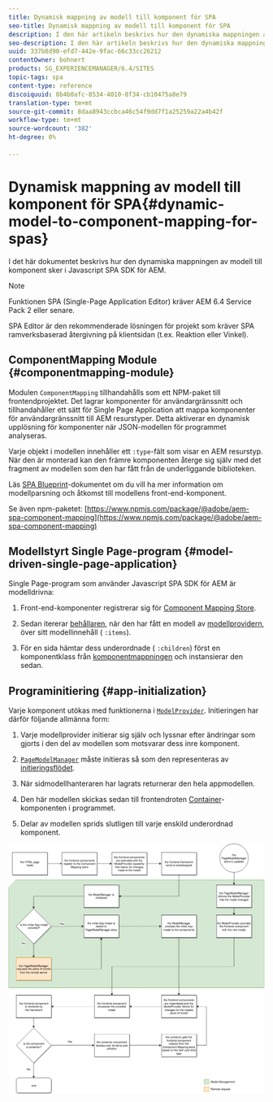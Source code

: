 ```yaml
---
title: Dynamisk mappning av modell till komponent för SPA
seo-title: Dynamisk mappning av modell till komponent för SPA
description: I den här artikeln beskrivs hur den dynamiska mappningen av modell till komponent sker i Javascript SPA SDK för AEM.
seo-description: I den här artikeln beskrivs hur den dynamiska mappningen av modell till komponent sker i Javascript SPA SDK för AEM.
uuid: 337b8d90-efd7-442e-9fac-66c33cc26212
contentOwner: bohnert
products: SG_EXPERIENCEMANAGER/6.4/SITES
topic-tags: spa
content-type: reference
discoiquuid: 8b4b0afc-8534-4010-8f34-cb10475a8e79
translation-type: tm+mt
source-git-commit: 8daa8943ccbca46c54f9dd7f1a25259a22a4b42f
workflow-type: tm+mt
source-wordcount: '382'
ht-degree: 0%

---
```



# Dynamisk mappning av modell till komponent för SPA{#dynamic-model-to-component-mapping-for-spas}

I det här dokumentet beskrivs hur den dynamiska mappningen av modell till komponent sker i Javascript SPA SDK för AEM.

>[!NOTE]
>Funktionen SPA (Single-Page Application Editor) kräver AEM 6.4 Service Pack 2 eller senare.
>
>SPA Editor är den rekommenderade lösningen för projekt som kräver SPA ramverksbaserad återgivning på klientsidan (t.ex. Reaktion eller Vinkel).

## ComponentMapping Module {#componentmapping-module}

Modulen `ComponentMapping` tillhandahålls som ett NPM-paket till frontendprojektet. Det lagrar komponenter för användargränssnitt och tillhandahåller ett sätt för Single Page Application att mappa komponenter för användargränssnitt till AEM resurstyper. Detta aktiverar en dynamisk upplösning för komponenter när JSON-modellen för programmet analyseras.

Varje objekt i modellen innehåller ett `:type`-fält som visar en AEM resurstyp. När den är monterad kan den främre komponenten återge sig själv med det fragment av modellen som den har fått från de underliggande biblioteken.

Läs [SPA Blueprint](/help/sites-developing/spa-blueprint.md)-dokumentet om du vill ha mer information om modellparsning och åtkomst till modellens front-end-komponent.

Se även npm-paketet: [https://www.npmjs.com/package/@adobe/aem-spa-component-mapping](https://www.npmjs.com/package/@adobe/aem-spa-component-mapping)

## Modellstyrt Single Page-program {#model-driven-single-page-application}

Single Page-program som använder Javascript SPA SDK för AEM är modelldrivna:

1. Front-end-komponenter registrerar sig för [Component Mapping Store](/help/sites-developing/spa-dynamic-model-to-component-mapping.md#componentmapping-module).
1. Sedan itererar [behållaren](/help/sites-developing/spa-blueprint.md#container), när den har fått en modell av [modellprovidern](/help/sites-developing/spa-blueprint.md#the-model-provider), över sitt modellinnehåll ( `:items`).

1. För en sida hämtar dess underordnade ( `:children`) först en komponentklass från [komponentmappningen](/help/sites-developing/spa-blueprint.md#componentmapping) och instansierar den sedan.

## Programinitiering {#app-initialization}

Varje komponent utökas med funktionerna i [ `ModelProvider`](/help/sites-developing/spa-blueprint.md#the-model-provider). Initieringen har därför följande allmänna form:

1. Varje modellprovider initierar sig själv och lyssnar efter ändringar som gjorts i den del av modellen som motsvarar dess inre komponent.
1. [ `PageModelManager`](/help/sites-developing/spa-blueprint.md#pagemodelmanager) måste initieras så som den representeras av [initieringsflödet](/help/sites-developing/spa-blueprint.md).

1. När sidmodellhanteraren har lagrats returnerar den hela appmodellen.
1. Den här modellen skickas sedan till frontendroten [Container](/help/sites-developing/spa-blueprint.md#container)-komponenten i programmet.
1. Delar av modellen sprids slutligen till varje enskild underordnad komponent.

![app_model_initialization](assets/app_model_initialization.png)

